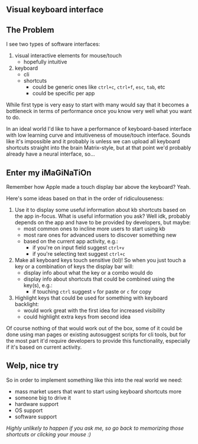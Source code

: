 ## Visual keyboard interface

## The Problem
I see two types of software interfaces:
1. visual interactive elements for mouse/touch
    - hopefully intuitive
1. keyboard
    - cli
    - shortcuts
        - could be generic ones like `ctrl+c`, `ctrl+f`, `esc`, `tab`, etc
        - could be specific per app

While first type is very easy to start with many would say that it becomes a bottleneck in terms of performance once you know very well what you want to do.

In an ideal world I'd like to have a performance of keyboard-based interface with low learning curve and intuitiveness of mouse/touch interface. Sounds like it's impossible and it probably is unless we can upload all keyboard shortcuts straight into the brain Matrix-style, but at that point we'd probably already have a neural interface, so...

## Enter my iMaGiNaTiOn
Remember how Apple made a touch display bar above the keyboard? Yeah.

Here's some ideas based on that in the order of ridiculouseness:
1. Use it to display some useful information about kb shortcuts based on the app in-focus. What is useful information you ask? Well idk, probably depends on the app and have to be provided by developers, but maybe:
    - most common ones to incline more users to start using kb
    - most rare ones for advanced users to discover something new
    - based on the current app activity, e.g.:
        - if you're on input field suggest `ctrl+v`
        - if you're selecting text suggest `ctrl+c`
1. Make all keyboard keys touch sensitive (lol)! So when you just touch a key or a combination of keys the display bar will:
    - display info about what the key or a combo would do
    - display info about shortcuts that could be combined using the key(s), e.g.:
        - if touching `ctrl` suggest `v` for paste or `c` for copy
1. Highlight keys that could be used for something with keyboard backlight:
    - would work great with the first idea for increased visibility
    - could highlight extra keys from second idea

Of course nothing of that would work out of the box, some of it could be done using man pages or existing autosuggest scripts for cli tools, but for the most part it'd require developers to provide this functionality, especially if it's based on current activity.

## Welp, nice try
So in order to implement something like this into the real world we need:
- mass market users that want to start using keyboard shortcuts more
- someone big to drive it
- hardware support
- OS support
- software support

_Highly unlikely to happen if you ask me, so go back to memorizing those shortcuts or clicking your mouse :)_
